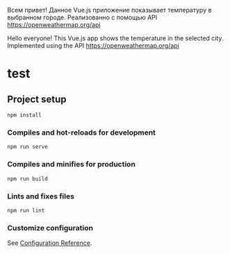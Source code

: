 Всем привет!
Данное Vue.js приложение показывает температуру в выбранном городе.
Реализованно с помощью API https://openweathermap.org/api

Hello everyone!
This Vue.js app shows the temperature in the selected city.
Implemented using the API https://openweathermap.org/api

# test

## Project setup
```
npm install
```

### Compiles and hot-reloads for development
```
npm run serve
```

### Compiles and minifies for production
```
npm run build
```

### Lints and fixes files
```
npm run lint
```

### Customize configuration
See [Configuration Reference](https://cli.vuejs.org/config/).
